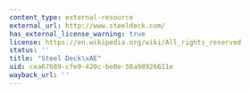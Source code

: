 ```yaml
---
content_type: external-resource
external_url: http://www.steeldeck.com/
has_external_license_warning: true
license: https://en.wikipedia.org/wiki/All_rights_reserved
status: ''
title: "Steel Deck\xAE"
uid: cea67689-cfe9-420c-be0e-58a98926611e
wayback_url: ''
---
```

